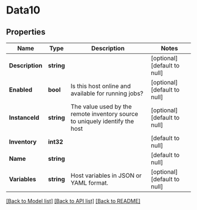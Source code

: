 # Data10

## Properties
Name | Type | Description | Notes
------------ | ------------- | ------------- | -------------
**Description** | **string** |  | [optional] [default to null]
**Enabled** | **bool** | Is this host online and available for running jobs? | [optional] [default to null]
**InstanceId** | **string** | The value used by the remote inventory source to uniquely identify the host | [optional] [default to null]
**Inventory** | **int32** |  | [default to null]
**Name** | **string** |  | [default to null]
**Variables** | **string** | Host variables in JSON or YAML format. | [optional] [default to null]

[[Back to Model list]](../README.md#documentation-for-models) [[Back to API list]](../README.md#documentation-for-api-endpoints) [[Back to README]](../README.md)


